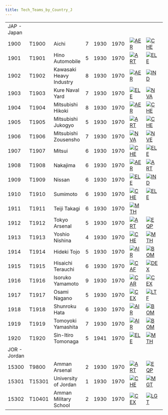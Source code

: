 ```yaml
---
title: Tech_Teams_by_Country_J
---
```

|              |        |                         |     |      |      |                                                                                              |                                                                                                  |                                                                                                  |                                                                                                |                                                                                            |
|--------------|--------|-------------------------|-----|------|------|----------------------------------------------------------------------------------------------|--------------------------------------------------------------------------------------------------|--------------------------------------------------------------------------------------------------|------------------------------------------------------------------------------------------------|--------------------------------------------------------------------------------------------|
| JAP - Japan  |        |                         |     |      |      |                                                                                              |                                                                                                  |                                                                                                  |                                                                                                |                                                                                            |
| 1900         | T1900  | Aichi                   | 7   | 1930 | 1970 | [![AER](/images/a/a1/Aeronautics.png)](/wiki/File:Aeronautics.png "AER")                     | [![CHE](/images/1/19/Chemistry.png)](/wiki/File:Chemistry.png "CHE")                             | [![TEC](/images/9/9d/Technical_efficiency.png)](/wiki/File:Technical_efficiency.png "TEC")       |                                                                                                |                                                                                            |
| 1901         | T1901  | Hino Automobile         | 5   | 1930 | 1970 | [![ART](/images/d/d8/Artillery.png)](/wiki/File:Artillery.png "ART")                         | [![ELE](/images/d/dd/Electronics.png)](/wiki/File:Electronics.png "ELE")                         | [![MCH](/images/a/a1/Mechanics.png)](/wiki/File:Mechanics.png "MCH")                             |                                                                                                |                                                                                            |
| 1902         | T1902  | Kawasaki Heavy Industry | 8   | 1930 | 1970 | [![AER](/images/a/a1/Aeronautics.png)](/wiki/File:Aeronautics.png "AER")                     | [![IND](/images/7/79/Industrial_engineering.png)](/wiki/File:Industrial_engineering.png "IND")   | [![MGT](/images/c/c7/Management.png)](/wiki/File:Management.png "MGT")                           | [![MCH](/images/a/a1/Mechanics.png)](/wiki/File:Mechanics.png "MCH")                           | [![NVE](/images/0/09/Naval_engineering.png)](/wiki/File:Naval_engineering.png "NVE")       |
| 1903         | T1903  | Kure Naval Yard         | 7   | 1930 | 1970 | [![ELE](/images/d/dd/Electronics.png)](/wiki/File:Electronics.png "ELE")                     | [![NVA](/images/e/ea/Naval_artillery.png)](/wiki/File:Naval_artillery.png "NVA")                 | [![NVE](/images/0/09/Naval_engineering.png)](/wiki/File:Naval_engineering.png "NVE")             | [![TEC](/images/9/9d/Technical_efficiency.png)](/wiki/File:Technical_efficiency.png "TEC")     |                                                                                            |
| 1904         | T1904  | Mitsubishi Hikoki       | 8   | 1930 | 1970 | [![AER](/images/a/a1/Aeronautics.png)](/wiki/File:Aeronautics.png "AER")                     | [![CHE](/images/1/19/Chemistry.png)](/wiki/File:Chemistry.png "CHE")                             | [![TEC](/images/9/9d/Technical_efficiency.png)](/wiki/File:Technical_efficiency.png "TEC")       |                                                                                                |                                                                                            |
| 1905         | T1905  | Mitsubishi Jukogyo      | 5   | 1930 | 1970 | [![ART](/images/d/d8/Artillery.png)](/wiki/File:Artillery.png "ART")                         | [![CHE](/images/1/19/Chemistry.png)](/wiki/File:Chemistry.png "CHE")                             | [![MGT](/images/c/c7/Management.png)](/wiki/File:Management.png "MGT")                           | [![MCH](/images/a/a1/Mechanics.png)](/wiki/File:Mechanics.png "MCH")                           | [![TEC](/images/9/9d/Technical_efficiency.png)](/wiki/File:Technical_efficiency.png "TEC") |
| 1906         | T1906  | Mitsubishi Zousensho    | 7   | 1930 | 1970 | [![NVA](/images/e/ea/Naval_artillery.png)](/wiki/File:Naval_artillery.png "NVA")             | [![NVE](/images/0/09/Naval_engineering.png)](/wiki/File:Naval_engineering.png "NVE")             | [![TEC](/images/9/9d/Technical_efficiency.png)](/wiki/File:Technical_efficiency.png "TEC")       |                                                                                                |                                                                                            |
| 1907         | T1907  | Mitsui                  | 6   | 1930 | 1970 | [![CHE](/images/1/19/Chemistry.png)](/wiki/File:Chemistry.png "CHE")                         | [![ELE](/images/d/dd/Electronics.png)](/wiki/File:Electronics.png "ELE")                         | [![EQP](/images/2/20/General_equipment.png)](/wiki/File:General_equipment.png "EQP")             | [![IND](/images/7/79/Industrial_engineering.png)](/wiki/File:Industrial_engineering.png "IND") | [![NVE](/images/0/09/Naval_engineering.png)](/wiki/File:Naval_engineering.png "NVE")       |
| 1908         | T1908  | Nakajima                | 6   | 1930 | 1970 | [![AER](/images/a/a1/Aeronautics.png)](/wiki/File:Aeronautics.png "AER")                     | [![ART](/images/d/d8/Artillery.png)](/wiki/File:Artillery.png "ART")                             | [![RKT](/images/5/51/Rocketry.png)](/wiki/File:Rocketry.png "RKT")                               | [![TEC](/images/9/9d/Technical_efficiency.png)](/wiki/File:Technical_efficiency.png "TEC")     |                                                                                            |
| 1909         | T1909  | Nissan                  | 6   | 1930 | 1970 | [![ELE](/images/d/dd/Electronics.png)](/wiki/File:Electronics.png "ELE")                     | [![IND](/images/7/79/Industrial_engineering.png)](/wiki/File:Industrial_engineering.png "IND")   | [![MCH](/images/a/a1/Mechanics.png)](/wiki/File:Mechanics.png "MCH")                             |                                                                                                |                                                                                            |
| 1910         | T1910  | Sumimoto                | 6   | 1930 | 1970 | [![CHE](/images/1/19/Chemistry.png)](/wiki/File:Chemistry.png "CHE")                         | [![ELE](/images/d/dd/Electronics.png)](/wiki/File:Electronics.png "ELE")                         | [![EQP](/images/2/20/General_equipment.png)](/wiki/File:General_equipment.png "EQP")             | [![IND](/images/7/79/Industrial_engineering.png)](/wiki/File:Industrial_engineering.png "IND") |                                                                                            |
| 1911         | T1911  | Teiji Takagi            | 6   | 1930 | 1970 | [![MTH](/images/7/79/Mathematics.png)](/wiki/File:Mathematics.png "MTH")                     |                                                                                                  |                                                                                                  |                                                                                                |                                                                                            |
| 1912         | T1912  | Tokyo Arsenal           | 5   | 1930 | 1970 | [![ART](/images/d/d8/Artillery.png)](/wiki/File:Artillery.png "ART")                         | [![EQP](/images/2/20/General_equipment.png)](/wiki/File:General_equipment.png "EQP")             | [![TRA](/images/b/b1/Training.png)](/wiki/File:Training.png "TRA")                               |                                                                                                |                                                                                            |
| 1913         | T1913  | Yoshio Nishina          | 4   | 1930 | 1970 | [![CHE](/images/1/19/Chemistry.png)](/wiki/File:Chemistry.png "CHE")                         | [![MTH](/images/7/79/Mathematics.png)](/wiki/File:Mathematics.png "MTH")                         | [![NUC](/images/0/05/Nuclear_engineering.png)](/wiki/File:Nuclear_engineering.png "NUC")         | [![PHY](/images/a/a1/Nuclear_physics.png)](/wiki/File:Nuclear_physics.png "PHY")               |                                                                                            |
| 1914         | T1914  | Hideki Tojo             | 5   | 1930 | 1970 | [![AIR](/images/8/87/Aircraft_testing.png)](/wiki/File:Aircraft_testing.png "AIR")           | [![BOM](/images/2/26/Bomber_tactics.png)](/wiki/File:Bomber_tactics.png "BOM")                   | [![CEX](/images/b/bc/Centralized_execution.png)](/wiki/File:Centralized_execution.png "CEX")     | [![CRG](/images/3/38/Individual_courage.png)](/wiki/File:Individual_courage.png "CRG")         | [![LGT](/images/1/1d/Large_unit_tactics.png)](/wiki/File:Large_unit_tactics.png "LGT")     |
| 1915         | T1915  | Hisaichi Terauchi       | 6   | 1930 | 1970 | [![CAF](/images/f/f8/Combined_arms_focus.png)](/wiki/File:Combined_arms_focus.png "CAF")     | [![DEX](/images/0/0d/Decentralized_execution.png)](/wiki/File:Decentralized_execution.png "DEX") | [![CRG](/images/3/38/Individual_courage.png)](/wiki/File:Individual_courage.png "CRG")           | [![LGT](/images/1/1d/Large_unit_tactics.png)](/wiki/File:Large_unit_tactics.png "LGT")         | [![TRA](/images/b/b1/Training.png)](/wiki/File:Training.png "TRA")                         |
| 1916         | T1916  | Isoruko Yamamoto        | 9   | 1930 | 1970 | [![CAR](/images/e/e9/Carrier_tactics.png)](/wiki/File:Carrier_tactics.png "CAR")             | [![CEX](/images/b/bc/Centralized_execution.png)](/wiki/File:Centralized_execution.png "CEX")     | [![LTF](/images/e/e7/Large_taskforce_tactics.png)](/wiki/File:Large_taskforce_tactics.png "LTF") | [![NVT](/images/1/10/Naval_training.png)](/wiki/File:Naval_training.png "NVT")                 | [![SEA](/images/2/22/Seamanship.png)](/wiki/File:Seamanship.png "SEA")                     |
| 1917         | T1917  | Osami Nagano            | 5   | 1930 | 1970 | [![CEX](/images/b/bc/Centralized_execution.png)](/wiki/File:Centralized_execution.png "CEX") | [![LTF](/images/e/e7/Large_taskforce_tactics.png)](/wiki/File:Large_taskforce_tactics.png "LTF") | [![NVT](/images/1/10/Naval_training.png)](/wiki/File:Naval_training.png "NVT")                   |                                                                                                |                                                                                            |
| 1918         | T1918  | Shunroku Hata           | 6   | 1930 | 1970 | [![AIR](/images/8/87/Aircraft_testing.png)](/wiki/File:Aircraft_testing.png "AIR")           | [![BOM](/images/2/26/Bomber_tactics.png)](/wiki/File:Bomber_tactics.png "BOM")                   | [![CEX](/images/b/bc/Centralized_execution.png)](/wiki/File:Centralized_execution.png "CEX")     | [![PIL](/images/6/6b/Piloting.png)](/wiki/File:Piloting.png "PIL")                             |                                                                                            |
| 1919         | T1919  | Tomoyoki Yamashita      | 7   | 1930 | 1970 | [![AIR](/images/8/87/Aircraft_testing.png)](/wiki/File:Aircraft_testing.png "AIR")           | [![BOM](/images/2/26/Bomber_tactics.png)](/wiki/File:Bomber_tactics.png "BOM")                   | [![CEX](/images/b/bc/Centralized_execution.png)](/wiki/File:Centralized_execution.png "CEX")     | [![CAF](/images/f/f8/Combined_arms_focus.png)](/wiki/File:Combined_arms_focus.png "CAF")       | [![SMT](/images/2/2f/Small_unit_tactics.png)](/wiki/File:Small_unit_tactics.png "SMT")     |
| 1920         | T1920  | Sin-Itiro Tomonaga      | 5   | 1941 | 1970 | [![ELE](/images/d/dd/Electronics.png)](/wiki/File:Electronics.png "ELE")                     | [![MTH](/images/7/79/Mathematics.png)](/wiki/File:Mathematics.png "MTH")                         | [![PHY](/images/a/a1/Nuclear_physics.png)](/wiki/File:Nuclear_physics.png "PHY")                 |                                                                                                |                                                                                            |
| JOR - Jordan |        |                         |     |      |      |                                                                                              |                                                                                                  |                                                                                                  |                                                                                                |                                                                                            |
| 15300        | T9800  | Amman Arsenal           | 2   | 1930 | 1970 | [![ART](/images/d/d8/Artillery.png)](/wiki/File:Artillery.png "ART")                         | [![EQP](/images/2/20/General_equipment.png)](/wiki/File:General_equipment.png "EQP")             | [![MCH](/images/a/a1/Mechanics.png)](/wiki/File:Mechanics.png "MCH")                             |                                                                                                |                                                                                            |
| 15301        | T15301 | University of Jordan    | 1   | 1930 | 1970 | [![CHE](/images/1/19/Chemistry.png)](/wiki/File:Chemistry.png "CHE")                         | [![MGT](/images/c/c7/Management.png)](/wiki/File:Management.png "MGT")                           | [![MTH](/images/7/79/Mathematics.png)](/wiki/File:Mathematics.png "MTH")                         | [![MCH](/images/a/a1/Mechanics.png)](/wiki/File:Mechanics.png "MCH")                           |                                                                                            |
| 15302        | T10401 | Amman Military School   | 2   | 1930 | 1970 | [![CEX](/images/b/bc/Centralized_execution.png)](/wiki/File:Centralized_execution.png "CEX") | [![LGT](/images/1/1d/Large_unit_tactics.png)](/wiki/File:Large_unit_tactics.png "LGT")           | [![SMT](/images/2/2f/Small_unit_tactics.png)](/wiki/File:Small_unit_tactics.png "SMT")           | [![TRA](/images/b/b1/Training.png)](/wiki/File:Training.png "TRA")                             |                                                                                            |
